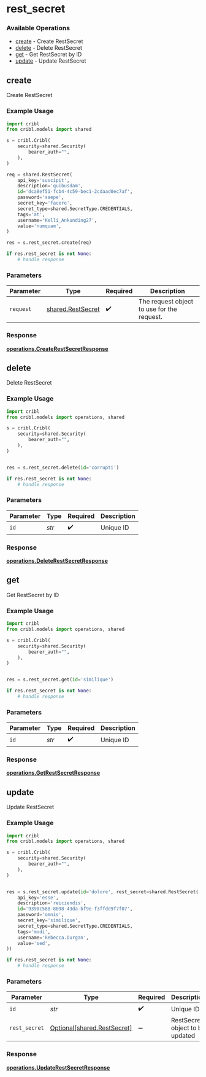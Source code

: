 # rest_secret

### Available Operations

* [create](#create) - Create RestSecret
* [delete](#delete) - Delete RestSecret
* [get](#get) - Get RestSecret by ID
* [update](#update) - Update RestSecret

## create

Create RestSecret

### Example Usage

```python
import cribl
from cribl.models import shared

s = cribl.Cribl(
    security=shared.Security(
        bearer_auth="",
    ),
)

req = shared.RestSecret(
    api_key='suscipit',
    description='quibusdam',
    id='dca8ef51-fcb4-4c59-bec1-2cdaad0ec7af',
    password='saepe',
    secret_key='facere',
    secret_type=shared.SecretType.CREDENTIALS,
    tags='at',
    username='Kelli_Ankunding27',
    value='numquam',
)

res = s.rest_secret.create(req)

if res.rest_secret is not None:
    # handle response
```

### Parameters

| Parameter                                              | Type                                                   | Required                                               | Description                                            |
| ------------------------------------------------------ | ------------------------------------------------------ | ------------------------------------------------------ | ------------------------------------------------------ |
| `request`                                              | [shared.RestSecret](../../models/shared/restsecret.md) | :heavy_check_mark:                                     | The request object to use for the request.             |


### Response

**[operations.CreateRestSecretResponse](../../models/operations/createrestsecretresponse.md)**


## delete

Delete RestSecret

### Example Usage

```python
import cribl
from cribl.models import operations, shared

s = cribl.Cribl(
    security=shared.Security(
        bearer_auth="",
    ),
)


res = s.rest_secret.delete(id='corrupti')

if res.rest_secret is not None:
    # handle response
```

### Parameters

| Parameter          | Type               | Required           | Description        |
| ------------------ | ------------------ | ------------------ | ------------------ |
| `id`               | *str*              | :heavy_check_mark: | Unique ID          |


### Response

**[operations.DeleteRestSecretResponse](../../models/operations/deleterestsecretresponse.md)**


## get

Get RestSecret by ID

### Example Usage

```python
import cribl
from cribl.models import operations, shared

s = cribl.Cribl(
    security=shared.Security(
        bearer_auth="",
    ),
)


res = s.rest_secret.get(id='similique')

if res.rest_secret is not None:
    # handle response
```

### Parameters

| Parameter          | Type               | Required           | Description        |
| ------------------ | ------------------ | ------------------ | ------------------ |
| `id`               | *str*              | :heavy_check_mark: | Unique ID          |


### Response

**[operations.GetRestSecretResponse](../../models/operations/getrestsecretresponse.md)**


## update

Update RestSecret

### Example Usage

```python
import cribl
from cribl.models import operations, shared

s = cribl.Cribl(
    security=shared.Security(
        bearer_auth="",
    ),
)


res = s.rest_secret.update(id='dolore', rest_secret=shared.RestSecret(
    api_key='esse',
    description='reiciendis',
    id='9390c588-8098-43da-bf9e-f3ffdd9f7f07',
    password='omnis',
    secret_key='similique',
    secret_type=shared.SecretType.CREDENTIALS,
    tags='modi',
    username='Rebecca.Durgan',
    value='sed',
))

if res.rest_secret is not None:
    # handle response
```

### Parameters

| Parameter                                                        | Type                                                             | Required                                                         | Description                                                      |
| ---------------------------------------------------------------- | ---------------------------------------------------------------- | ---------------------------------------------------------------- | ---------------------------------------------------------------- |
| `id`                                                             | *str*                                                            | :heavy_check_mark:                                               | Unique ID                                                        |
| `rest_secret`                                                    | [Optional[shared.RestSecret]](../../models/shared/restsecret.md) | :heavy_minus_sign:                                               | RestSecret object to be updated                                  |


### Response

**[operations.UpdateRestSecretResponse](../../models/operations/updaterestsecretresponse.md)**

